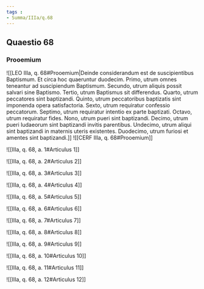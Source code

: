 ```yaml
---
tags : 
- Summa/IIIa/q.68
---
```


## Quaestio 68

### Prooemium

![[LEO IIIa, q. 68#Prooemium|Deinde considerandum est de suscipientibus Baptismum. Et circa hoc quaeruntur duodecim. Primo, utrum omnes teneantur ad suscipiendum Baptismum. Secundo, utrum aliquis possit salvari sine Baptismo. Tertio, utrum Baptismus sit differendus. Quarto, utrum peccatores sint baptizandi. Quinto, utrum peccatoribus baptizatis sint imponenda opera satisfactoria. Sexto, utrum requiratur confessio peccatorum. Septimo, utrum requiratur intentio ex parte baptizati. Octavo, utrum requiratur fides. Nono, utrum pueri sint baptizandi. Decimo, utrum pueri Iudaeorum sint baptizandi invitis parentibus. Undecimo, utrum aliqui sint baptizandi in maternis uteris existentes. Duodecimo, utrum furiosi et amentes sint baptizandi.]]
![[CERF IIIa, q. 68#Prooemium]]

![[IIIa, q. 68, a. 1#Articulus 1]]

![[IIIa, q. 68, a. 2#Articulus 2]]

![[IIIa, q. 68, a. 3#Articulus 3]]

![[IIIa, q. 68, a. 4#Articulus 4]]

![[IIIa, q. 68, a. 5#Articulus 5]]

![[IIIa, q. 68, a. 6#Articulus 6]]

![[IIIa, q. 68, a. 7#Articulus 7]]

![[IIIa, q. 68, a. 8#Articulus 8]]

![[IIIa, q. 68, a. 9#Articulus 9]]

![[IIIa, q. 68, a. 10#Articulus 10]]

![[IIIa, q. 68, a. 11#Articulus 11]]

![[IIIa, q. 68, a. 12#Articulus 12]]

